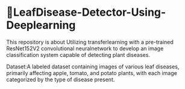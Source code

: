 # 🌿LeafDisease-Detector-Using-Deeplearning

This repository is about  Utilizing transferlearning with a pre-trained ResNet152V2 convolutional neuralnetwork to develop an image classification system capable of detecting plant diseases.

Dataset:A labeled dataset containing images of various leaf diseases, primarily affecting apple, tomato, and potato plants, with each image categorized by the type of disease present.


